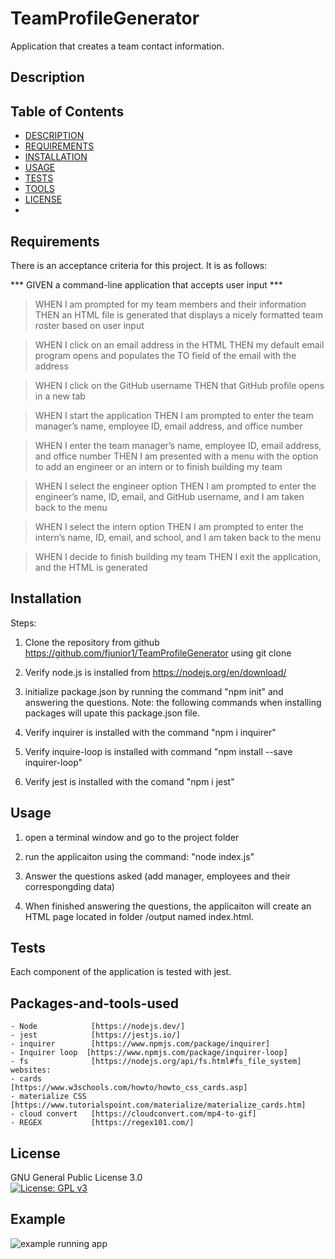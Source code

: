 # TeamProfileGenerator
Application that creates a team contact information.


## Description



## Table of Contents
- [DESCRIPTION](#Description)
- [REQUIREMENTS](#Requirements)
- [INSTALLATION](#Installation)
- [USAGE](#Usage)
- [TESTS](#Tests)
- [TOOLS](#Packages-and-tools-used)
- [LICENSE](#License)
- [](#)


## Requirements
There is an acceptance criteria for this project. It is as follows:

*** GIVEN a command-line application that accepts user input ***

> WHEN I am prompted for my team members and their information
THEN an HTML file is generated that displays a nicely formatted team roster based on user input

> WHEN I click on an email address in the HTML
THEN my default email program opens and populates the TO field of the email with the address

> WHEN I click on the GitHub username
THEN that GitHub profile opens in a new tab

>WHEN I start the application
THEN I am prompted to enter the team manager’s name, employee ID, email address, and office number

> WHEN I enter the team manager’s name, employee ID, email address, and office number
THEN I am presented with a menu with the option to add an engineer or an intern or to finish building my team

> WHEN I select the engineer option
THEN I am prompted to enter the engineer’s name, ID, email, and GitHub username, and I am taken back to the menu

> WHEN I select the intern option
THEN I am prompted to enter the intern’s name, ID, email, and school, and I am taken back to the menu

> WHEN I decide to finish building my team
THEN I exit the application, and the HTML is generated


## Installation
 
Steps:

  1. Clone the repository from github https://github.com/fjunior1/TeamProfileGenerator
   using git clone 
 
  2. Verify node.js is installed from https://nodejs.org/en/download/

  3. initialize package.json by running the command "npm init" and answering the questions. Note: the following commands when installing packages will upate this package.json file.

  4. Verify inquirer is installed with the command "npm i inquirer" 

  5. Verify inquire-loop is installed with command "npm install --save inquirer-loop"

  6. Verify jest is installed with the comand "npm i jest" 


## Usage
  1. open a terminal window and go to the project folder

  2. run the applicaiton using the command: "node index.js"

  3. Answer the questions asked (add manager, employees and their correspongding data)

  4. When finished answering the questions, the applicaiton will create an HTML page located in folder /output named index.html.

## Tests
Each component of the application is tested with jest.


## Packages-and-tools-used
    - Node            [https://nodejs.dev/]
    - jest            [https://jestjs.io/]
    - inquirer        [https://www.npmjs.com/package/inquirer]
    - Inquirer loop  [https://www.npmjs.com/package/inquirer-loop] 
    - fs              [https://nodejs.org/api/fs.html#fs_file_system]
    websites:
    - cards           [https://www.w3schools.com/howto/howto_css_cards.asp]
    - materialize CSS [https://www.tutorialspoint.com/materialize/materialize_cards.htm]
    - cloud convert   [https://cloudconvert.com/mp4-to-gif] 
    - REGEX           [https://regex101.com/]

## License
GNU General Public License 3.0  
[![License: GPL v3](https://img.shields.io/badge/License-GPLv3-blue.svg)](https://www.gnu.org/licenses/gpl-3.0)

## Example
![example running app](./dist/test-video.gif)